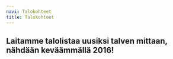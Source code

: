 ```yaml
---
navi: Talokohteet
title: Talokohteet
---
```


Laitamme talolistaa uusiksi talven mittaan, nähdään keväämmällä 2016!
-----
